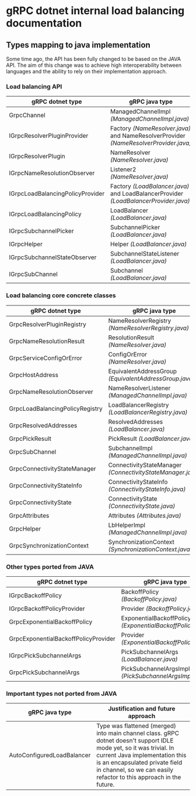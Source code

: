 # gRPC dotnet internal load balancing documentation

## Types mapping to java implementation

Some time ago, the API has been fully changed to be based on the JAVA API. The aim of this change was to achieve high interoperability between languages and the ability to rely on their implementation approach. 

### Load balancing API
gRPC dotnet type| gRPC java type
---|---
GrpcChannel | ManagedChannelImpl _(ManagedChannelImpl.java)_
IGrpcResolverPluginProvider | Factory _(NameResolver.java)_ and NameResolverProvider _(NameResolverProvider.java)_
IGrpcResolverPlugin | NameResolver _(NameResolver.java)_
IGrpcNameResolutionObserver | Listener2 _(NameResolver.java)_
IGrpcLoadBalancingPolicyProvider | Factory _(LoadBalancer.java)_ and LoadBalancerProvider _(LoadBalancerProvider.java)_
IGrpcLoadBalancingPolicy | LoadBalancer _(LoadBalancer.java)_
IGrpcSubchannelPicker | SubchannelPicker _(LoadBalancer.java)_
IGrpcHelper | Helper _(LoadBalancer.java)_
IGrpcSubchannelStateObserver | SubchannelStateListener _(LoadBalancer.java)_
IGrpcSubChannel | Subchannel _(LoadBalancer.java)_

### Load balancing core concrete classes
gRPC dotnet type| gRPC java type
---|---
GrpcResolverPluginRegistry | NameResolverRegistry _(NameResolverRegistry.java)_
GrpcNameResolutionResult | ResolutionResult _(NameResolver.java)_
GrpcServiceConfigOrError | ConfigOrError _(NameResolver.java)_
GrpcHostAddress | EquivalentAddressGroup _(EquivalentAddressGroup.java)_
GrpcNameResolutionObserver | NameResolverListener _(ManagedChannelImpl.java)_
GrpcLoadBalancingPolicyRegistry | LoadBalancerRegistry _(LoadBalancerRegistry.java)_
GrpcResolvedAddresses | ResolvedAddresses _(LoadBalancer.java)_
GrpcPickResult | PickResult _(LoadBalancer.java)_
GrpcSubChannel | SubchannelImpl _(ManagedChannelImpl.java)_
GrpcConnectivityStateManager | ConnectivityStateManager _(ConnectivityStateManager.java)_
GrpcConnectivityStateInfo | ConnectivityStateInfo _(ConnectivityStateInfo.java)_
GrpcConnectivityState | ConnectivityState _(ConnectivityState.java)_
GrpcAttributes | Attributes _(Attributes.java)_
GrpcHelper | LbHelperImpl _(ManagedChannelImpl.java)_
GrpcSynchronizationContext | SynchronizationContext _(SynchronizationContext.java)_

### Other types ported from JAVA
gRPC dotnet type| gRPC java type
---|---
IGrpcBackoffPolicy | BackoffPolicy _(BackoffPolicy.java)_
IGrpcBackoffPolicyProvider | Provider _(BackoffPolicy.java)_
GrpcExponentialBackoffPolicy | ExponentialBackoffPolicy _(ExponentialBackoffPolicy.java)_
GrpcExponentialBackoffPolicyProvider | Provider _(ExponentialBackoffPolicy.java)_
IGrpcPickSubchannelArgs | PickSubchannelArgs _(LoadBalancer.java)_
GrpcPickSubchannelArgs | PickSubchannelArgsImpl _(PickSubchannelArgsImpl.java)_

### Important types not ported from JAVA
gRPC java type | Justification and future approach
---|---
AutoConfiguredLoadBalancer | Type was flattened (merged) into main channel class. gRPC dotnet doesn't support IDLE mode yet, so it was trivial. In current Java implementation this is an encapsulated private field in channel, so we can easily refactor to this approach in the future. 